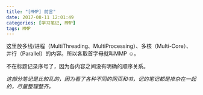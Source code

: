 ```yaml
---
title: "[MMP] 前言"
date: 2017-08-11 12:01:49
categories: [学习笔记, MMP]  
tags: MMP
---
```

这里放多线/进程（MultiThreading、MultiProcessing）、多核（Multi-Core）、并行（Parallel）的内容。<!--more-->所以各取首字母就叫MMP ☺。  

不在标题记录序号了，因为各内容之间没有明确的顺序关系。  

_这部分笔记是比较乱的，因为看了各种不同的网页和书，记的笔记都是掺杂在一起的，尽量整理整齐。_